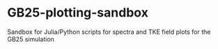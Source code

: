 # GB25-plotting-sandbox
Sandbox for Julia/Python scripts for spectra and TKE field plots for the GB25 simulation
